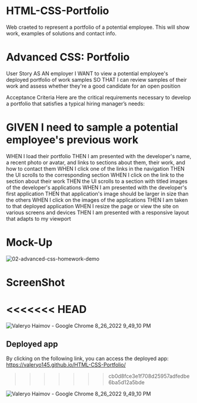 # HTML-CSS-Portfolio

Web craeted to represent a portfolio of a potential employee. This will show work, examples of solutions and contact info.

# Advanced CSS: Portfolio

User Story
AS AN employer
I WANT to view a potential employee's deployed portfolio of work samples
SO THAT I can review samples of their work and assess whether they're a good candidate for an open position

Acceptance Criteria
Here are the critical requirements necessary to develop a portfolio that satisfies a typical hiring manager’s needs:

# GIVEN I need to sample a potential employee's previous work
WHEN I load their portfolio
THEN I am presented with the developer's name, a recent photo or avatar, and links to sections about them, their work, and how to contact them
WHEN I click one of the links in the navigation
THEN the UI scrolls to the corresponding section
WHEN I click on the link to the section about their work
THEN the UI scrolls to a section with titled images of the developer's applications
WHEN I am presented with the developer's first application
THEN that application's image should be larger in size than the others
WHEN I click on the images of the applications
THEN I am taken to that deployed application
WHEN I resize the page or view the site on various screens and devices
THEN I am presented with a responsive layout that adapts to my viewport

# Mock-Up

![02-advanced-css-homework-demo](https://user-images.githubusercontent.com/110436164/187013421-dbb4c1cb-0da4-43bf-a108-47cd07cae758.gif)

# ScreenShot
<<<<<<< HEAD
=======

![Valeryo Haimov - Google Chrome 8_26_2022 9_49_10 PM](https://user-images.githubusercontent.com/110436164/187013390-055aa403-8d42-4d10-8243-db8eb72b97bd.png)

## Deployed app
By clicking on the following link, you can access the deployed app: https://valeryo145.github.io/HTML-CSS-Portfolio/
>>>>>>> cb0d8fce3e1f708d25957adfedbe6ba5d12a5bde

![Valeryo Haimov - Google Chrome 8_26_2022 9_49_10 PM](https://user-images.githubusercontent.com/110436164/187013390-055aa403-8d42-4d10-8243-db8eb72b97bd.png)